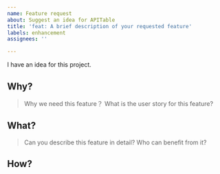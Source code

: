 ```yaml
---
name: Feature request
about: Suggest an idea for APITable
title: 'feat: A brief description of your requested feature'
labels: enhancement
assignees: ''

---
```


I have an idea for this project.

## Why? 
> Why we need this feature？
> What is the user story for this feature? 


## What?
> Can you describe this feature in detail?
> Who can benefit from it? 

## How?
<!-- 
> (Optional)
> Do you have any plans for implementing this feature?
> In how many steps can you implement this feature?
> Can you please provide a TODO list? 
-->
